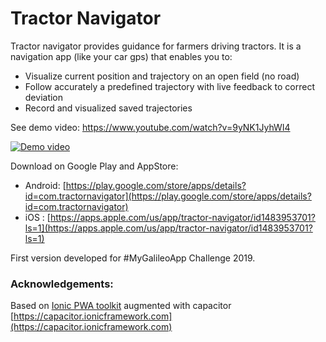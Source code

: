 # Tractor Navigator

Tractor navigator provides guidance for farmers driving tractors. It is a navigation app (like your car
gps) that enables you to:

- Visualize current position and trajectory on an open field (no road)
- Follow accurately a predefined trajectory with live feedback to correct deviation
- Record and visualized saved trajectories

See demo video: https://www.youtube.com/watch?v=9yNK1JyhWI4 

[![Demo video](https://img.youtube.com/vi/jX0ccm-nKyk/0.jpg)](https://www.youtube.com/watch?v=9yNK1JyhWI4)

Download on Google Play and AppStore:

- Android: [https://play.google.com/store/apps/details?id=com.tractornavigator](https://play.google.com/store/apps/details?id=com.tractornavigator)
- iOS : [https://apps.apple.com/us/app/tractor-navigator/id1483953701?ls=1](https://apps.apple.com/us/app/tractor-navigator/id1483953701?ls=1)

First version developed for #MyGalileoApp Challenge 2019.

### Acknowledgements:

Based on [Ionic PWA toolkit](https://github.com/ionic-team/ionic-pwa-toolkit) augmented with capacitor [https://capacitor.ionicframework.com](https://capacitor.ionicframework.com)

